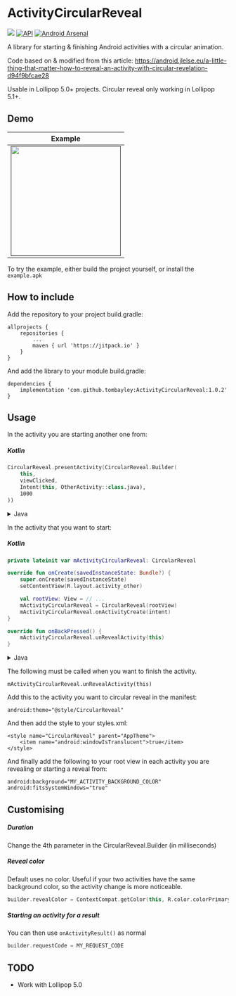 # ActivityCircularReveal

[![](https://jitpack.io/v/tombayley/ActivityCircularReveal.svg)](https://jitpack.io/#tombayley/ActivityCircularReveal)
[![API](https://img.shields.io/badge/API-22%2B-brightgreen.svg?style=flat)](https://android-arsenal.com/api?level=22)
[![Android Arsenal](https://img.shields.io/badge/Android%20Arsenal-ActivityCircularReveal-green.svg?style=flat)](https://android-arsenal.com/details/1/7923)

A library for starting & finishing Android activities with a circular animation.

Code based on & modified from this article:
https://android.jlelse.eu/a-little-thing-that-matter-how-to-reveal-an-activity-with-circular-revelation-d94f9bfcae28

Usable in Lollipop 5.0+ projects. Circular reveal only working in Lollipop 5.1+.

## Demo

| Example |
| --- |
| [<img src="media/example.gif" width="250" />]() |

To try the example, either build the project yourself, or install the `example.apk`




## How to include
Add the repository to your project build.gradle:
```
allprojects {
    repositories {
        ...
        maven { url 'https://jitpack.io' }
    }
}
```

And add the library to your module build.gradle:
```
dependencies {
    implementation 'com.github.tombayley:ActivityCircularReveal:1.0.2'
}
```






## Usage
In the activity you are starting another one from:

##### Kotlin
```kotlin
CircularReveal.presentActivity(CircularReveal.Builder(
    this,
    viewClicked,
    Intent(this, OtherActivity::class.java),
    1000
))
```
<details>
<summary>Java</summary>

```java
CircularReveal.presentActivity(new CircularReveal.Builder(
    this,
    viewClicked,
    new Intent(this, OtherActivity.class),
    1000
));
```
</details>




In the activity that you want to start:

##### Kotlin
```kotlin
private lateinit var mActivityCircularReveal: CircularReveal

override fun onCreate(savedInstanceState: Bundle?) {
    super.onCreate(savedInstanceState)
    setContentView(R.layout.activity_other)

    val rootView: View = // ...
    mActivityCircularReveal = CircularReveal(rootView)
    mActivityCircularReveal.onActivityCreate(intent)
}

override fun onBackPressed() {
    mActivityCircularReveal.unRevealActivity(this)
}
```

<details>
<summary>Java</summary>

```java
private CircularReveal mActivityCircularReveal;

override fun onCreate(savedInstanceState: Bundle?) {
    super.onCreate(savedInstanceState)
    setContentView(R.layout.activity_other)

    View rootView = // ...
    mActivityCircularReveal = new CircularReveal(rootView);
    mActivityCircularReveal.onActivityCreate(getIntent());
}

override fun onBackPressed() {
    mActivityCircularReveal.unRevealActivity(this)
}
```
</details>





The following must be called when you want to finish the activity.
```
mActivityCircularReveal.unRevealActivity(this)
```



Add this to the activity you want to circular reveal in the manifest:
```
android:theme="@style/CircularReveal"
```


And then add the style to your styles.xml:
```
<style name="CircularReveal" parent="AppTheme">
    <item name="android:windowIsTranslucent">true</item>
</style>
```


And finally add the following to your root view in each activity you are revealing or starting a reveal from:
```
android:background="MY_ACTIVITY_BACKGROUND_COLOR"
android:fitsSystemWindows="true"
```








## Customising

##### Duration
Change the 4th parameter in the CircularReveal.Builder (in milliseconds)

##### Reveal color
Default uses no color.
Useful if your two activities have the same background color, so the activity change is more noticeable.
```kotlin
builder.revealColor = ContextCompat.getColor(this, R.color.colorPrimary)
```

##### Starting an activity for a result
You can then use `onActivityResult()` as normal
```kotlin
builder.requestCode = MY_REQUEST_CODE
```


## TODO
- Work with Lollipop 5.0
